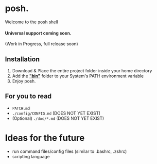 # posh.
Welcome to the posh shell

#### Universal support coming soon.

(Work in Progress, full release soon)

## Installation

1. Download & Place the entire project folder inside your home directory
2. Add the [**"bin"**](https://github.com/sandbands/posh/tree/main/bin) folder to your System's PATH environment variable
3. Enjoy posh.


## For you to read

- `PATCH.md`
- `./config/CONFIG.md`  (DOES NOT YET EXIST)
- (Optional) `./doc/*.md` (DOES NOT YET EXIST)


# Ideas for the future

- run command files/config files (similar to .bashrc, .zshrc)
- scripting language

